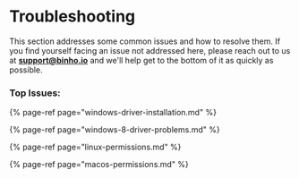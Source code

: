 # Troubleshooting

This section addresses some common issues and how to resolve them. If you find yourself facing an issue not addressed here, please reach out to us at **support@binho.io** and we'll help get to the bottom of it as quickly as possible.

### Top Issues:

{% page-ref page="windows-driver-installation.md" %}

{% page-ref page="windows-8-driver-problems.md" %}

{% page-ref page="linux-permissions.md" %}

{% page-ref page="macos-permissions.md" %}



